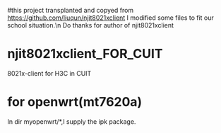 #this project transplanted and copyed from https://github.com/liuqun/njit8021xclient
I modified some files to fit our school situation.\n
Do thanks for author of njit8021xclient

# njit8021xclient_FOR_CUIT
8021x-client for H3C in CUIT 

# for openwrt(mt7620a)
In dir myopenwrt/*,I supply the ipk package.
